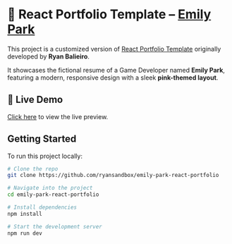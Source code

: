 # 🌸 React Portfolio Template – [Emily Park](https://ryansandbox.github.io/emily-park-react-portfolio/)

This project is a customized version of [React Portfolio Template](https://github.com/ryanbalieiro/react-portfolio-template) originally developed by **Ryan Balieiro**.

It showcases the fictional resume of a Game Developer named **Emily Park**, featuring a modern, responsive design with a sleek **pink-themed layout**.

## 🚀 Live Demo

[Click here](https://ryansandbox.github.io/emily-park-react-portfolio/) to view the live preview.

## Getting Started

To run this project locally:

```bash
# Clone the repo
git clone https://github.com/ryansandbox/emily-park-react-portfolio

# Navigate into the project
cd emily-park-react-portfolio

# Install dependencies
npm install

# Start the development server
npm run dev
